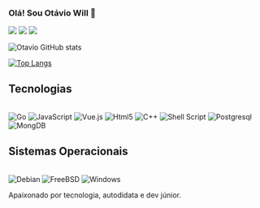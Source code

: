 ### Olá! Sou Otávio Will 🤚

[![](https://img.shields.io/badge/LinkedIn-0077B5?style=for-the-badge&logo=linkedin&logoColor=white)](https://www.linkedin.com/in/ot%C3%A1vio-will-424a21180/)
[![](https://img.shields.io/badge/Gmail-D14836?style=for-the-badge&logo=gmail&logoColor=white)](otaviowill81@gmail.com)
[![](https://img.shields.io/badge/website-000000?style=for-the-badge&logo=About.me&logoColor=white)](https://owtechsystems.com)

![Otavio GitHub stats](https://github-readme-stats.vercel.app/api?username=otavio27&show_icons=true&theme=cobalt)

[![Top Langs](https://github-readme-stats.vercel.app/api/top-langs/?username=otavio27)](https://github.com/otavio27/github-readme-stats)

## Tecnologias

<div style="display: inline_block"><br>
    <img algin="center" alt="Go" src="https://img.shields.io/badge/Go-00ADD8?style=for-the-badge&logo=go&logoColor=white">
    <img algin="center" alt="JavaScript" src="https://img.shields.io/badge/JavaScript-F7DF1E?style=for-the-badge&logo=javascript&logoColor=black">
    <img algin="center" alt="Vue.js" src="https://img.shields.io/badge/Vue.js-35495E?style=for-the-badge&logo=vue.js&logoColor=4FC08D">
    <img algin="center" alt="Html5" src="https://img.shields.io/badge/HTML5-E34F26?style=for-the-badge&logo=html5&logoColor=white">
    <img algin="center" alt="C++" src="https://img.shields.io/badge/C%2B%2B-00599C?style=for-the-badge&logo=c%2B%2B&logoColor=white">
    <img algin="center" alt="Shell Script" src="https://img.shields.io/badge/Shell_Script-121011?style=for-the-badge&logo=gnu-bash&logoColor=white">
    <img algin="center" alt="Postgresql" src="https://img.shields.io/badge/PostgreSQL-316192?style=for-the-badge&logo=postgresql&logoColor=white">
    <img algin="center" alt="MongDB" src="https://img.shields.io/badge/MongoDB-4EA94B?style=for-the-badge&logo=mongodb&logoColor=white">
</div>

## Sistemas Operacionais

<div style="display: inline_block"><br>
    <img algin="center" alt="Debian" src="https://img.shields.io/badge/Debian-A81D33?style=for-the-badge&logo=debian&logoColor=white">
    <img algin="center" alt="FreeBSD" src="https://img.shields.io/badge/freebsd-AB2B28?style=for-the-badge&logo=freebsd&logoColor=white">
    <img algin="center" alt="Windows" src="https://img.shields.io/badge/Windows-0078D6?style=for-the-badge&logo=windows&logoColor=white">
</div>

Apaixonado por tecnologia, autodidata e dev júnior.
